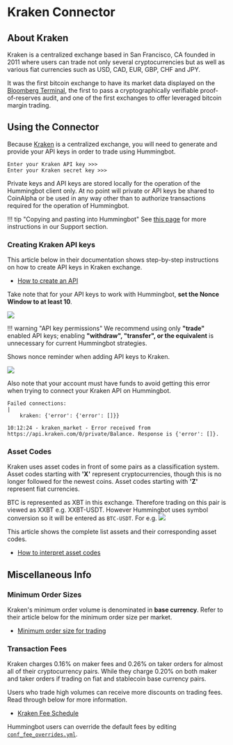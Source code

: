 # Kraken Connector


## About Kraken

Kraken is a centralized exchange based in San Francisco, CA founded in 2011 where users can trade not only several cryptocurrencies but as well as various fiat currencies such as USD, CAD, EUR, GBP, CHF and JPY.

It was the first bitcoin exchange to have its market data displayed on the [Bloomberg Terminal](https://www.investopedia.com/terms/b/bloomberg_terminal.asp), the first to pass a cryptographically verifiable proof-of-reserves audit, and one of the first exchanges to offer leveraged bitcoin margin trading.


## Using the Connector

Because [Kraken](https://www.kraken.com/) is a centralized exchange, you will need to generate and provide your API keys in order to trade using Hummingbot.

```
Enter your Kraken API key >>>
Enter your Kraken secret key >>>
```

Private keys and API keys are stored locally for the operation of the Hummingbot client only. At no point will private or API keys be shared to CoinAlpha or be used in any way other than to authorize transactions required for the operation of Hummingbot.

!!! tip "Copying and pasting into Hummingbot"
    See [this page](/faq/troubleshooting/#paste-items-from-clipboard-in-putty) for more instructions in our Support section.


### Creating Kraken API keys

This article below in their documentation shows step-by-step instructions on how to create API keys in Kraken exchange.

* [How to create an API](https://support.kraken.com/hc/en-us/articles/360000919966-How-to-generate-an-API-key-pair-)

Take note that for your API keys to work with Hummingbot, **set the Nonce Window to at least 10**.

![](/assets/img/kraken_nonce_window.png)

!!! warning "API key permissions"
    We recommend using only **"trade"** enabled API keys; enabling **"withdraw", "transfer", or the equivalent** is unnecessary for current Hummingbot strategies.

Shows nonce reminder when adding API keys to Kraken.

![](/assets/img/kraken_nonce.png)

Also note that your account must have funds to avoid getting this error when trying to connect your Kraken API on Hummingbot.

```
Failed connections:                                                                                      |
    kraken: {'error': {'error': []}}

10:12:24 - kraken_market - Error received from https://api.kraken.com/0/private/Balance. Response is {'error': []}.
```

### Asset Codes

Kraken uses asset codes in front of some pairs as a classification system. Asset codes starting with **'X'** represent cryptocurrencies, though this is no longer followed for the newest coins. Asset codes starting with **'Z'** represent fiat currencies. 

BTC is represented as XBT in this exchange. Therefore trading on this pair is viewed as XXBT e.g. XXBT-USDT. However Hummingbot uses symbol conversion so it will be entered as `BTC-USDT`. For e.g.
![](/assets/img/kraken_sample.png)

This article shows the complete list assets and their corresponding asset codes.

* [How to interpret asset codes](https://support.kraken.com/hc/en-us/articles/360001185506-How-to-interpret-asset-codes)



## Miscellaneous Info

### Minimum Order Sizes

Kraken's minimum order volume is denominated in **base currency**. Refer to their article below for the minimum order size per market.

* [Minimum order size for trading](https://support.kraken.com/hc/en-us/articles/205893708-Minimum-order-size-volume-for-trading)

### Transaction Fees

Kraken charges 0.16% on maker fees and 0.26% on taker orders for almost all of their cryptocurrency pairs. While they charge 0.20% on both maker and taker orders if trading on fiat and stablecoin base currency pairs.

Users who trade high volumes can receive more discounts on trading fees. Read through below for more information.

* [Kraken Fee Schedule](https://www.kraken.com/features/fee-schedule)

Hummingbot users can override the default fees by editing [`conf_fee_overrides.yml`](/advanced/fee-overrides/).
